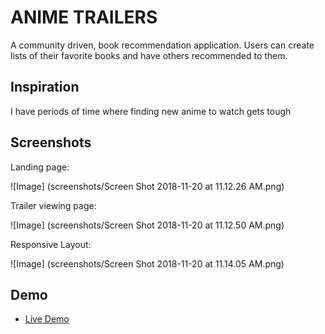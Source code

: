 
# ANIME TRAILERS

A community driven, book recommendation application. Users can create lists of their favorite books and have others recommended to them.

## Inspiration

I have periods of time where finding new anime to watch gets tough 

## Screenshots
Landing page:

![Image] (screenshots/Screen Shot 2018-11-20 at 11.12.26 AM.png)

Trailer viewing page:

![Image] (screenshots/Screen Shot 2018-11-20 at 11.12.50 AM.png)

Responsive Layout: 

![Image] (screenshots/Screen Shot 2018-11-20 at 11.14.05 AM.png)

## Demo

- [Live Demo](https://takaitech.github.io/ANIME-TRAILERS/)
